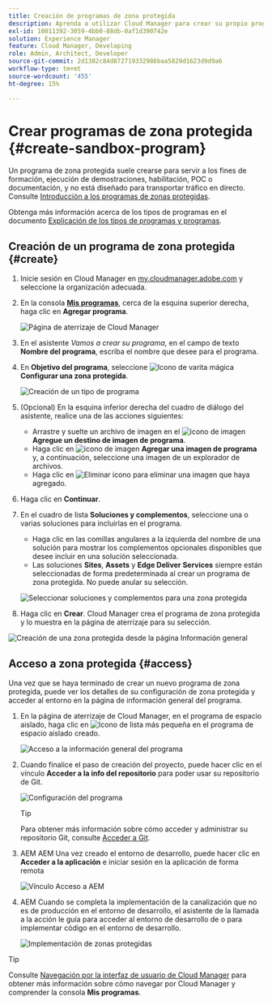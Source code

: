 ```yaml
---
title: Creación de programas de zona protegida
description: Aprenda a utilizar Cloud Manager para crear su propio programa de zona protegida para formación, demostración, POC u otros fines que no sean de producción.
exl-id: 10011392-3059-4bb0-88db-0af1d390742e
solution: Experience Manager
feature: Cloud Manager, Developing
role: Admin, Architect, Developer
source-git-commit: 2d1382c84d872719332986baa5829d1623d9d9a6
workflow-type: tm+mt
source-wordcount: '455'
ht-degree: 15%

---
```


# Crear programas de zona protegida {#create-sandbox-program}

Un programa de zona protegida suele crearse para servir a los fines de formación, ejecución de demostraciones, habilitación, POC o documentación, y no está diseñado para transportar tráfico en directo. Consulte [Introducción a los programas de zonas protegidas](/help/implementing/cloud-manager/getting-access-to-aem-in-cloud/introduction-sandbox-programs.md).

Obtenga más información acerca de los tipos de programas en el documento [Explicación de los tipos de programas y programas](program-types.md).

## Creación de un programa de zona protegida {#create}

1. Inicie sesión en Cloud Manager en [my.cloudmanager.adobe.com](https://my.cloudmanager.adobe.com/) y seleccione la organización adecuada.

1. En la consola **[Mis programas](/help/implementing/cloud-manager/navigation.md#my-programs)**, cerca de la esquina superior derecha, haga clic en **Agregar programa**.

   ![Página de aterrizaje de Cloud Manager](assets/log-in.png)

1. En el asistente *Vamos a crear su programa*, en el campo de texto **Nombre del programa**, escriba el nombre que desee para el programa.

1. En **Objetivo del programa**, seleccione ![Icono de varita mágica](https://spectrum.adobe.com/static/icons/workflow_18/Smock_MagicWand_18_N.svg) **Configurar una zona protegida**.

   ![Creación de un tipo de programa](assets/create-sandbox.png)

1. (Opcional) En la esquina inferior derecha del cuadro de diálogo del asistente, realice una de las acciones siguientes:

   * Arrastre y suelte un archivo de imagen en el ![icono de imagen](https://spectrum.adobe.com/static/icons/workflow_18/Smock_Image_18_N.svg) **Agregue un destino de imagen de programa**.
   * Haga clic en ![icono de imagen](https://spectrum.adobe.com/static/icons/workflow_18/Smock_Image_18_N.svg) **Agregar una imagen de programa** y, a continuación, seleccione una imagen de un explorador de archivos.
   * Haga clic en ![Eliminar icono](https://spectrum.adobe.com/static/icons/workflow_18/Smock_DeleteOutline_18_N.svg) para eliminar una imagen que haya agregado.

1. Haga clic en **Continuar**.

1. En el cuadro de lista **Soluciones y complementos**, seleccione una o varias soluciones para incluirlas en el programa.

   * Haga clic en las comillas angulares a la izquierda del nombre de una solución para mostrar los complementos opcionales disponibles que desee incluir en una solución seleccionada.
   * Las soluciones **Sites**, **Assets** y **Edge Deliver Services** siempre están seleccionadas de forma predeterminada al crear un programa de zona protegida. No puede anular su selección.

   ![Seleccionar soluciones y complementos para una zona protegida](assets/sandbox-solutions-add-ons.png)

1. Haga clic en **Crear**. Cloud Manager crea el programa de zona protegida y lo muestra en la página de aterrizaje para su selección.

![Creación de una zona protegida desde la página Información general](assets/sandbox-setup.png)

## Acceso a zona protegida {#access}

Una vez que se haya terminado de crear un nuevo programa de zona protegida, puede ver los detalles de su configuración de zona protegida y acceder al entorno en la página de información general del programa.

1. En la página de aterrizaje de Cloud Manager, en el programa de espacio aislado, haga clic en ![Icono de lista más pequeña](https://spectrum.adobe.com/static/icons/workflow_18/Smock_More_18_N.svg) en el programa de espacio aislado creado.

   ![Acceso a la información general del programa](assets/program-overview-sandbox.png)

1. Cuando finalice el paso de creación del proyecto, puede hacer clic en el vínculo **Acceder a la info del repositorio** para poder usar su repositorio de Git.

   ![Configuración del programa](assets/create-program4.png)

   >[!TIP]
   >
   >Para obtener más información sobre cómo acceder y administrar su repositorio Git, consulte [Acceder a Git](/help/implementing/cloud-manager/managing-code/accessing-repos.md).

1. AEM AEM Una vez creado el entorno de desarrollo, puede hacer clic en **Acceder a la aplicación** e iniciar sesión en la aplicación de forma remota

   ![Vínculo Acceso a AEM](assets/create-program5.png)

1. AEM Cuando se completa la implementación de la canalización que no es de producción en el entorno de desarrollo, el asistente de la llamada a la acción le guía para acceder al entorno de desarrollo de o para implementar código en el entorno de desarrollo.

   ![Implementación de zonas protegidas](assets/create-program-setup-deploy.png)

>[!TIP]
>
>Consulte [Navegación por la interfaz de usuario de Cloud Manager](/help/implementing/cloud-manager/navigation.md) para obtener más información sobre cómo navegar por Cloud Manager y comprender la consola **Mis programas**.
